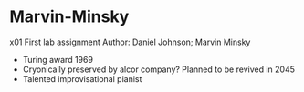 # Marvin-Minsky
x01 First lab assignment
Author: Daniel Johnson; Marvin Minsky
- Turing award 1969
- Cryonically preserved by alcor company? Planned to be revived in 2045
- Talented improvisational pianist 
